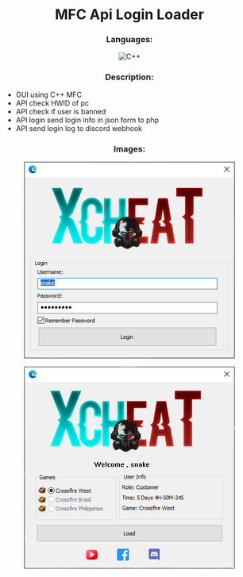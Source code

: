 <h1 align="center">MFC Api Login Loader</h1>

<h3 align="center">Languages:</h3>
<p align="center">
<img src="https://camo.githubusercontent.com/121f5000155889c0642b8a6b2a33a7f5fbe5c32d9133dac405ac269da15fcf94/68747470733a2f2f696d672e736869656c64732e696f2f62616467652f432532422532422d3030353939433f7374796c653d666f722d7468652d6261646765266c6f676f3d63253242253242266c6f676f436f6c6f723d7768697465" alt="C++">
  
  </p>

<h3 align="center">Description:</h3>

  - GUI using C++ MFC
  - API check HWID of pc
  - API check if user is banned
  - API login send login info in json form to php
  - API send login log to discord webhook

<h3 align="center">Images:</h3>
<p align="center">
<img src="https://github.com/zsnakeee/api-login-loader/blob/main/images/1.PNG">
</p>

<p align="center">
<img src="https://github.com/zsnakeee/api-login-loader/blob/main/images/2.PNG">
</p>
